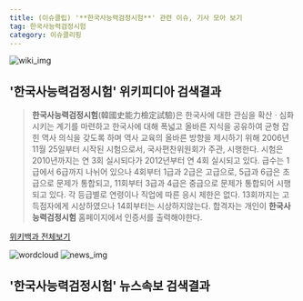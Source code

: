 ```yaml
---
title: (이슈클립) '**한국사능력검정시험**' 관련 이슈, 기사 모아 보기
tag: 한국사능력검정시험
category: 이슈클리핑
---
```

![wiki_img](https://user-images.githubusercontent.com/42597476/44503234-41136a80-a6d0-11e8-9071-6fc6418eafe4.png)
## **'**한국사능력검정시험**'** 위키피디아 검색결과
>**한국사능력검정시험**(韓國史能力檢定試驗)은 한국사에 대한 관심을 확산 · 심화시키는 계기를 마련하고 한국사에 대해 폭넓고 올바른 지식을 공유하여 균형 잡힌 역사 의식을 갖도록 하며 역사 교육의 올바른 방향을 제시하기 위해 2006년 11월 25일부터 시작된 시험으로서, 국사편찬위원회가 주관, 시행한다. 시험은 2010년까지는 연 3회 실시되다가 2012년부터 연 4회 실시되고 있다. 급수는 1급에서 6급까지 나뉘어 있으나 4회부터 1급과 2급은 고급으로, 5급과 6급은 초급으로 문제가 통합되고, 11회부터 3급과 4급은 중급으로 문제가 통합되어 시행되고 있다. 각 등급별로 연령이나 직업에 따른 응시 제한은 없다. 13회까지는 고득점자에게 시상하였으나 14회부터는 시상하지않는다. 합격자는 개인이 **한국사능력검정시험** 홈페이지에서 인증서를 출력해야한다.

<a href="https://ko.wikipedia.org/wiki/한국사능력검정시험" target="_blank">위키백과 전체보기</a>

![wordcloud](https://s3.ap-northeast-2.amazonaws.com/lyrics101-wordcloud/2018-09-25-1537843050.png)
![news_img](https://user-images.githubusercontent.com/42597476/44507050-1206f400-a6e4-11e8-8d98-7ffbfebb353f.png)
## **'**한국사능력검정시험**'** 뉴스속보 검색결과

